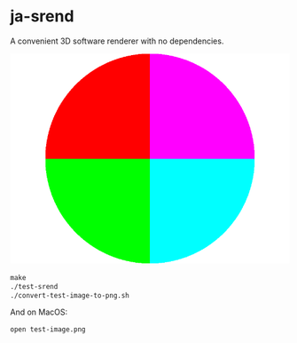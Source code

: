 # ja-srend
A convenient 3D software renderer with no dependencies.

![A test image rendered by ja-srend](./test-image.png "A sample image")

    make
    ./test-srend
    ./convert-test-image-to-png.sh
    
And on MacOS:

    open test-image.png
